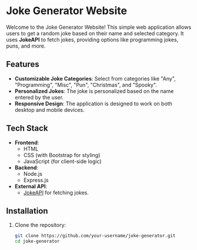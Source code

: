 # Joke Generator Website

Welcome to the Joke Generator Website! This simple web application allows users to get a random joke based on their name and selected category. It uses **JokeAPI** to fetch jokes, providing options like programming jokes, puns, and more.

## Features

- **Customizable Joke Categories**: Select from categories like "Any", "Programming", "Misc", "Pun", "Christmas", and "Spooky".
- **Personalized Jokes**: The joke is personalized based on the name entered by the user.
- **Responsive Design**: The application is designed to work on both desktop and mobile devices.

## Tech Stack

- **Frontend**: 
  - HTML
  - CSS (with Bootstrap for styling)
  - JavaScript (for client-side logic)
- **Backend**: 
  - Node.js
  - Express.js
- **External API**: 
  - [JokeAPI](https://v2.jokeapi.dev/) for fetching jokes.

## Installation

1. Clone the repository:
   ```bash
   git clone https://github.com/your-username/joke-generator.git
   cd joke-generator

